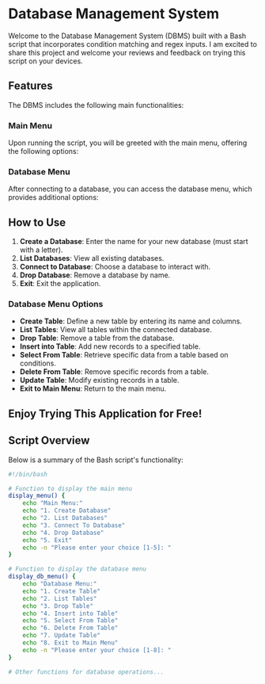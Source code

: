 # Database Management System

Welcome to the Database Management System (DBMS) built with a Bash script that incorporates condition matching and regex inputs. I am excited to share this project and welcome your reviews and feedback on trying this script on your devices.

## Features

The DBMS includes the following main functionalities:

### Main Menu

Upon running the script, you will be greeted with the main menu, offering the following options:


### Database Menu

After connecting to a database, you can access the database menu, which provides additional options:


## How to Use

1. **Create a Database**: Enter the name for your new database (must start with a letter).
2. **List Databases**: View all existing databases.
3. **Connect to Database**: Choose a database to interact with.
4. **Drop Database**: Remove a database by name.
5. **Exit**: Exit the application.

### Database Menu Options

- **Create Table**: Define a new table by entering its name and columns.
- **List Tables**: View all tables within the connected database.
- **Drop Table**: Remove a table from the database.
- **Insert into Table**: Add new records to a specified table.
- **Select From Table**: Retrieve specific data from a table based on conditions.
- **Delete From Table**: Remove specific records from a table.
- **Update Table**: Modify existing records in a table.
- **Exit to Main Menu**: Return to the main menu.

## Enjoy Trying This Application for Free!

## Script Overview

Below is a summary of the Bash script's functionality:

```bash
#!/bin/bash

# Function to display the main menu
display_menu() {
    echo "Main Menu:"
    echo "1. Create Database"
    echo "2. List Databases"
    echo "3. Connect To Database"
    echo "4. Drop Database"
    echo "5. Exit"
    echo -n "Please enter your choice [1-5]: "
}

# Function to display the database menu
display_db_menu() {
    echo "Database Menu:"
    echo "1. Create Table"
    echo "2. List Tables"
    echo "3. Drop Table"
    echo "4. Insert into Table"
    echo "5. Select From Table"
    echo "6. Delete From Table"
    echo "7. Update Table"
    echo "8. Exit to Main Menu"
    echo -n "Please enter your choice [1-8]: "
}

# Other functions for database operations...
